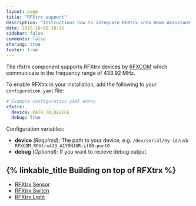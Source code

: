 ```yaml
---
layout: page
title: "RFXtrx support"
description: "Instructions how to integrate RFXtrx into Home Assistant."
date: 2015-10-08 10:15
sidebar: false
comments: false
sharing: true
footer: true
---
```

The rfxtrx component supports RFXtrx devices by [RFXCOM](http://www.rfxcom.com) which communicate in the frequency range of 433.92 MHz.

To enable RFXtrx in your installation, add the following to your `configuration.yaml` file:

```yaml
# Example configuration.yaml entry
rfxtrx:
  device: PATH_TO_DEVICE
  debug: True
```

Configuration variables:

- **device** (*Required*): The path to your device, e.g. `/dev/serial/by-id/usb-RFXCOM_RFXtrx433_A1Y0NJGR-if00-port0`
- **debug** (*Optional*): If you want to recieve debug output.


## {% linkable_title Building on top of RFXtrx %}

 - [RFXtrx Sensor](/components/sensor.rfxtrx.html)
 - [RFXtrx Switch](/components/switch.rfxtrx.html)
 - [RFXtrx Light](/components/light.rfxtrx.html)




